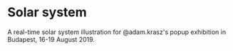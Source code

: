 # Solar system

A real-time solar system illustration for @adam.krasz's popup exhibition in Budapest, 16-19 August 2019.
